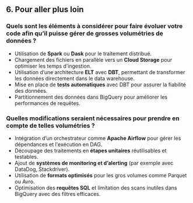 ## 6. Pour aller plus loin

### Quels sont les éléments à considérer pour faire évoluer votre code afin qu’il puisse gérer de grosses volumétries de données ?

- Utilisation de **Spark** ou **Dask** pour le traitement distribué.
- Chargement des fichiers en parallèle vers un **Cloud Storage** pour optimiser les temps d’ingestion.
- Utilisation d’une architecture **ELT** avec **DBT**, permettant de transformer les données directement dans le data warehouse.
- Mise en place de **tests automatiques** avec DBT pour assurer la fiabilité des données.
- Partitionnement des données dans BigQuery pour améliorer les performances de requêtes.

### Quelles modifications seraient nécessaires pour prendre en compte de telles volumétries ?

- Intégration d’un orchestrateur comme **Apache Airflow** pour gérer les dépendances et l'exécution en DAG.
- Découpage des traitements en **étapes unitaires** réutilisables et testables.
- Ajout de **systèmes de monitoring et d’alerting** (par exemple avec DataDog, Stackdriver).
- Utilisation de **formats optimisés** pour les gros volumes comme Parquet ou Avro.
- Optimisation des **requêtes SQL** et limitation des scans inutiles dans BigQuery avec des filtres efficaces.
